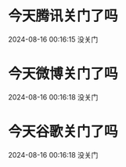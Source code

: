 # 今天腾讯关门了吗

2024-08-16 00:16:15 没关门

# 今天微博关门了吗

2024-08-16 00:16:18 没关门

# 今天谷歌关门了吗

2024-08-16 00:16:18 没关门

